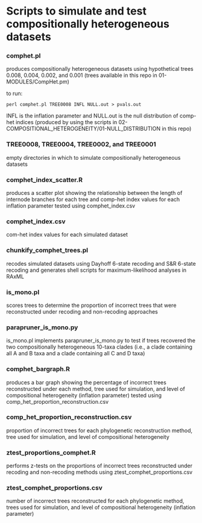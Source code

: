 # Scripts to simulate and test compositionally heterogeneous datasets

### comphet.pl
produces compositionally heterogeneous datasets using hypothetical trees 0.008, 0.004, 0.002, and 0.001 (trees available in this repo in 01-MODULES/CompHet.pm)  
 
to run: 

`perl comphet.pl TREE0008 INFL NULL.out > pvals.out`  

INFL is the inflation parameter and NULL.out is the null distribution of comp-het indices (produced by using the scripts in 02-COMPOSITIONAL_HETEROGENEITY/01-NULL_DISTRIBUTION in this repo)

### TREE0008, TREE0004, TREE0002, and TREE0001
empty directories in which to simulate compositionally heterogeneous datasets

### comphet_index_scatter.R 
produces a scatter plot showing the relationship between the length of internode branches for each tree and comp-het index values for each inflation parameter tested using comphet_index.csv

### comphet_index.csv
com-het index values for each simulated dataset

### chunkify_comphet_trees.pl
recodes simulated datasets using Dayhoff 6-state recoding and S&R 6-state recoding and generates shell scripts for maximum-likelihood analyses in RAxML

### is_mono.pl
scores trees to determine the proportion of incorrect trees that were reconstructed under recoding and non-recoding approaches

### parapruner_is_mono.py
is_mono.pl implements parapruner_is_mono.py to test if trees recovered the two compositionally heterogeneous 10-taxa clades (i.e., a clade containing all A and B taxa and a clade containing all C and D taxa) 

### comphet_bargraph.R 
produces a bar graph showing the percentage of incorrect trees reconstructed under each method, tree used for simulation, and level of compositional heterogeneity (inflation parameter) tested using comp_het_proportion_reconstruction.csv

### comp_het_proportion_reconstruction.csv
proportion of incorrect trees for each phylogenetic reconstruction method, tree used for simulation, and level of compositional heterogeneity

### ztest_proportions_comphet.R 
performs z-tests on the proportions of incorrect trees reconstructed under recoding and non-recoding methods using ztest_comphet_proportions.csv

### ztest_comphet_proportions.csv
number of incorrect trees reconstructed for each phylogenetic method, trees used for simulation, and level of compositional heterogeneity (inflation parameter)
